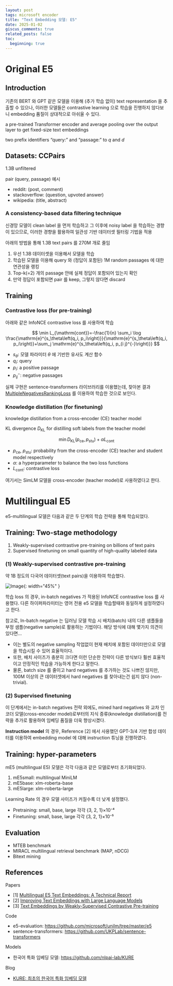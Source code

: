 ```yaml
---
layout: post
tags: microsoft encoder
title: "Text Embedding 모델: E5"
date: 2025-01-02
giscus_comments: true
related_posts: false
toc:
  beginning: true
---
```


# Original E5

## Introduction

기존의 BERT 와 GPT 같은 모델을 이용해 (추가 학습 없이) text representation 을 추출할 수 있으나, 이러한 모델들은 contrastive learning 으로 학습을 진행하지 않다보니 embedding 품질이 상대적으로 아쉬울 수 있다.

a pre-trained Transformer encoder and average pooling over the output layer to get fixed-size text embeddings

two prefix identifiers “query:” and “passage:” to $q$ and $d$

## Datasets: CCPairs

1.3B unfiltered

pair (query, passage) 예시

- reddit:  (post, comment)
- stackoverflow: (question, upvoted answer)
- wikipedia: (title, abstract)

### A consistency-based data filtering technique

신경망 모델이 clean label 을 먼저 학습하고 그 이후에 noisy label 을 학습하는 경향이 있으므로, 이러한 경향을 활용하여 일관성 기반 데이터셋 필터링 기법을 적용

아래의 방법을 통해 1.3B text pairs 를 270M 개로 줄임

1. 우선 1.3B 데이터셋을 이용해서 모델을 학습
2. 학습된 모델을 이용해 query 와 (정답이 포함된) 1M random passages 에 대한 연관성을 랭킹
3. Top-k(=2) 개의 passage 안에 실제 정답이 포함되어 있는지 확인
4. 만약 정답이 포함되면 pair 를 keep, 그렇지 않다면 discard

## Training

### Contrastive loss (for pre-training)

아래와 같은 InfoNCE contrastive loss 를 사용하여 학습

$$
\min L_{\mathrm{cont}}=-\frac{1}{n} \sum_i \log \frac{\mathrm{e}^{s_\theta\left(q_i, p_i\right)}}{\mathrm{e}^{s_\theta\left(q_i, p_i\right)}+\sum_j \mathrm{e}^{s_\theta\left(q_i, p_{i j}^{-}\right)}}
$$

- $s_\theta$: 모델 파라미터 $\theta$ 에 기반한 유사도 계산 함수
- $q_i$: query
- $p_i$: a positive passage
- $p_{i j}^{-}$: negative passages

실제 구현은 sentence-transformers 라이브러리를 이용했는데, 찾아본 결과 [MultipleNegativesRankingLoss](https://github.com/UKPLab/sentence-transformers/blob/master/sentence_transformers/losses/MultipleNegativesRankingLoss.py#L13-L125) 를 이용하여 학습한 것으로 보인다.

### Knowledge distillation (for finetuning)

knowledge distillation from a cross-encoder (CE) teacher model

KL divergence $D_{\mathrm{KL}}$ for distilling soft labels from the teacher model

$$
\min D_{\mathrm{KL}}\left(p_{\mathrm{ce}}, p_{\mathrm{stu}}\right)+\alpha L_{\mathrm{cont}}
$$

- $p_{\mathrm{ce}}$, $p_{\mathrm{stu}}$: probability from the cross-encoder (CE) teacher and student model respectively
- $\alpha$: a hyperparameter to balance the two loss functions
- $L_{\mathrm{cont}}$: contrastive loss

여기서는 SimLM 모델을 cross-encoder (teacher model)로 사용하였다고 한다.

# Multilingual E5

e5-multilingual 모델은 다음과 같은 두 단계의 학습 전략을 통해 학습되었다.

## Training: Two-stage methodology

1. Weakly-supervised contrastive pre-training on billions of text pairs
2. Supervised finetuning on small quantity of high-quality labeled data

### (1) Weakly-supervised contrastive pre-training

약 1B 정도의 다국어 데이터셋(text pairs)을 이용하여 학습했다.

![Image](https://i.imgur.com/hNlpaUx.png){: width="45%" }

학습 loss 의 경우, in-batch negatives 가 적용된 InfoNCE contrastive loss 를 사용했다. 다른 하이퍼파라미터는 영어 전용 e5 모델을 학습할때와 동일하게 설정하였다고 한다.

참고로, In-batch negative 는 딥러닝 모델 학습 시 배치(batch) 내의 다른 샘플들을 부정 샘플(negative sample)로 활용하는 기법이다. 해당 방식에 대해 몇가지 의견이 있다면...

- 이는 별도의 negative sampling 작업없이 현재 배치에 포함된 데이터만으로 모델을 학습시킬 수 있어 효율적이다. 
- 또한, 배치 사이즈가 충분히 크다면 이런 단순한 전략이 다른 방식보다 훨씬 효율적이고 안정적인 학습을 가능하게 한다고 말한다.
- 물론, batch size 를 줄이고 hard negatives 를 추가하는 것도 나쁘진 않지만, 100M 이상의 큰 데이터셋에서 hard negatives 를 찾아내는건 쉽지 않다 (non-trivial).

### (2) Supervised finetuning

이 단계에서는 in-batch negatives 전략 외에도, mined hard negatives 와 교차 인코더 모델(cross-encoder model)로부터의 지식 증류(knowledge distillation)를 전략을 추가로 활용하여 임베딩 품질을 더욱 향상시켰다.

**Instruction model** 의 경우, Reference [2] 에서 사용했던 GPT-3/4 기반 합성 데이터를 이용하여 embedding model 에 대해 instruction 튜닝을 진행하였다.

## Training: hyper-parameters

mE5 (multilingual E5) 모델은 각각 다음과 같은 모델로부터 초기화되었다.

1. mE5small: multilingual MiniLM
2. mE5base: xlm-roberta-base
3. mE5large: xlm-roberta-large

Learning Rate 의 경우 모델 사이즈가 커질수록 더 낮게 설정했다.

- Pretraining: small, base, large 각각 {3, 2, 1}×10⁻⁴
- Finetuning: small, base, large 각각 {3, 2, 1}×10⁻⁵

## Evaluation

- MTEB benchmark
- MIRACL multilingual retrieval benchmark (MAP, nDCG)
- Bitext mining

## References

Papers

- [1] [Multilingual E5 Text Embeddings: A Technical Report](https://arxiv.org/pdf/2402.05672)
- [2] [Improving Text Embeddings with Large Language Models](https://arxiv.org/pdf/2402.05672)
- [3] [Text Embeddings by Weakly-Supervised Contrastive Pre-training](https://arxiv.org/abs/2212.03533)

Code

- e5-evaluation: https://github.com/microsoft/unilm/tree/master/e5
- sentence-transformers: https://github.com/UKPLab/sentence-transformers

Models

- 한국어 특화 임베딩 모델: https://github.com/nlpai-lab/KURE

Blog

- [KURE: 최초의 한국어 특화 임베딩 모델](https://yjoonjang.medium.com/koe5-%EC%B5%9C%EC%B4%88%EC%9D%98-%ED%95%9C%EA%B5%AD%EC%96%B4-%EC%9E%84%EB%B2%A0%EB%94%A9-%EB%AA%A8%EB%8D%B8-multilingual-e5-finetune-22fa7e56d220)
